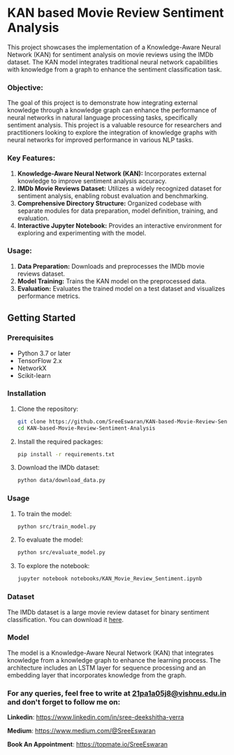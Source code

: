 # KAN based Movie Review Sentiment Analysis
This project showcases the implementation of a Knowledge-Aware Neural Network (KAN) for sentiment analysis on movie reviews using the IMDb dataset. The KAN model integrates traditional neural network capabilities with knowledge from a graph to enhance the sentiment classification task.

### Objective:

The goal of this project is to demonstrate how integrating external knowledge through a knowledge graph can enhance the performance of neural networks in natural language processing tasks, specifically sentiment analysis. This project is a valuable resource for researchers and practitioners looking to explore the integration of knowledge graphs with neural networks for improved performance in various NLP tasks.

### Key Features:

1. **Knowledge-Aware Neural Network (KAN):** Incorporates external knowledge to improve sentiment analysis accuracy.
2. **IMDb Movie Reviews Dataset:** Utilizes a widely recognized dataset for sentiment analysis, enabling robust evaluation and benchmarking.
3. **Comprehensive Directory Structure:** Organized codebase with separate modules for data preparation, model definition, training, and evaluation.
4. **Interactive Jupyter Notebook:** Provides an interactive environment for exploring and experimenting with the model.

### Usage:

1. **Data Preparation:** Downloads and preprocesses the IMDb movie reviews dataset.
2. **Model Training:** Trains the KAN model on the preprocessed data.
3. **Evaluation:** Evaluates the trained model on a test dataset and visualizes performance metrics.


## Getting Started

### Prerequisites

- Python 3.7 or later
- TensorFlow 2.x
- NetworkX
- Scikit-learn

### Installation

1. Clone the repository:
    ```bash
    git clone https://github.com/SreeEswaran/KAN-based-Movie-Review-Sentiment-Analysis.git
    cd KAN-based-Movie-Review-Sentiment-Analysis
    ```

2. Install the required packages:
    ```bash
    pip install -r requirements.txt
    ```

3. Download the IMDb dataset:
    ```bash
    python data/download_data.py
    ```

### Usage

1. To train the model:
    ```bash
    python src/train_model.py
    ```

2. To evaluate the model:
    ```bash
    python src/evaluate_model.py
    ```

3. To explore the notebook:
    ```bash
    jupyter notebook notebooks/KAN_Movie_Review_Sentiment.ipynb
    ```

### Dataset

The IMDb dataset is a large movie review dataset for binary sentiment classification. You can download it [here](https://ai.stanford.edu/~amaas/data/sentiment/aclImdb_v1.tar.gz).

### Model

The model is a Knowledge-Aware Neural Network (KAN) that integrates knowledge from a knowledge graph to enhance the learning process. The architecture includes an LSTM layer for sequence processing and an embedding layer that incorporates knowledge from the graph.

### For any queries, feel free to write at 21pa1a05j8@vishnu.edu.in and don't forget to follow me on:

**Linkedin**: https://www.linkedin.com/in/sree-deekshitha-yerra

**Medium**: https://www.medium.com/@SreeEswaran

**Book An Appointment**: https://topmate.io/SreeEswaran
